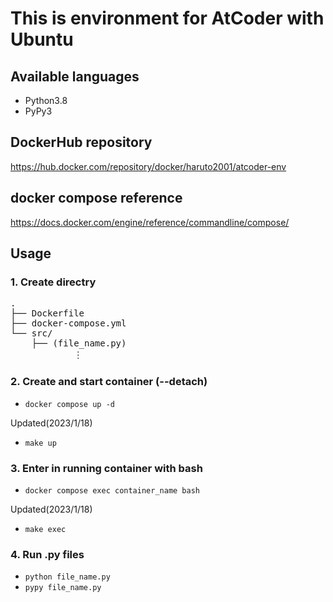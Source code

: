 # This is environment for AtCoder with Ubuntu

## Available languages

- Python3.8
- PyPy3

## DockerHub repository
https://hub.docker.com/repository/docker/haruto2001/atcoder-env

## docker compose reference
https://docs.docker.com/engine/reference/commandline/compose/

## Usage
### 1. Create directry
<pre>
.
├── Dockerfile
├── docker-compose.yml
└── src/
    ├── (file_name.py)
            ︙
</pre>

### 2. Create and start container (--detach)
- `docker compose up -d`

Updated(2023/1/18)
- `make up`

### 3. Enter in running container with bash
- `docker compose exec container_name bash`

Updated(2023/1/18)
- `make exec`

### 4. Run .py files
- `python file_name.py`
- `pypy file_name.py`
